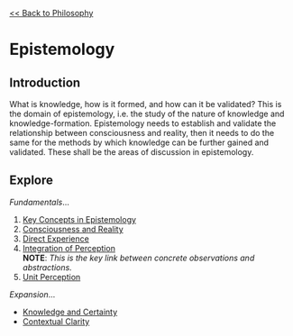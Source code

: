 [<< Back to Philosophy](https://pranigopu.github.io/philosophy)

# Epistemology
## Introduction
What is knowledge, how is it formed, and how can it be validated? This is the domain of epistemology, i.e. the study of the nature of knowledge and knowledge-formation. Epistemology needs to establish and validate the relationship between consciousness and reality, then it needs to do the same for the methods by which knowledge can be further gained and validated. These shall be the areas of discussion in epistemology.

## Explore
_Fundamentals_...

1. [Key Concepts in Epistemology](https://pranigopu.github.io/philosophy/epistemology/1-key-concepts-in-epistemology.html)
2. [Consciousness and Reality](https://pranigopu.github.io/philosophy/epistemology/2-consciousness-and-reality.html)
3. [Direct Experience](https://pranigopu.github.io/philosophy/epistemology/3-direct-experience.html)
4. [Integration of Perception](https://pranigopu.github.io/philosophy/epistemology/4-integration-of-perception.html) <br> **NOTE**: _This is the key link between concrete observations and abstractions._
5. [Unit Perception](https://pranigopu.github.io/philosophy/epistemology/5-unit-perception.html)

_Expansion_...

- [Knowledge and Certainty](https://pranigopu.github.io/philosophy/epistemology/knowledge-and-certainty.html)
- [Contextual Clarity](https://pranigopu.github.io/philosophy/epistemology/contextual-clarity.html)